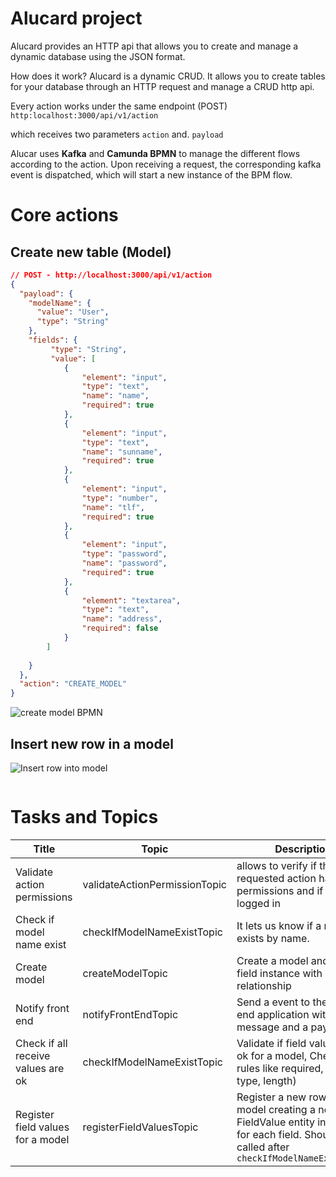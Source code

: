 # Alucard project
Alucard provides an HTTP api that allows you to create and manage a dynamic database using the JSON format.

How does it work?
Alucard is a dynamic CRUD. It allows you to create tables for your database through an HTTP request and manage a CRUD http api.

Every action works under the same endpoint (POST)
`http:localhost:3000/api/v1/action`

which receives two parameters `action` and. `payload`

Alucar uses **Kafka** and **Camunda BPMN** to manage the different flows according to the action.
Upon receiving a request, the corresponding kafka event is dispatched, which will start a new instance of the BPM flow.



# Core actions

## Create new table (Model)
```json
// POST - http://localhost:3000/api/v1/action
{
  "payload": {
    "modelName": {
      "value": "User",
      "type": "String"
    },
    "fields": {
    	 "type": "String",
    	 "value": [
    		{
    			"element": "input",
    			"type": "text",
    			"name": "name",
    			"required": true
    		},
    		{
    			"element": "input",
    			"type": "text",
    			"name": "sunname",
    			"required": true
    		},
    		{
    			"element": "input",
    			"type": "number",
    			"name": "tlf",
    			"required": true
    		},
    		{
    			"element": "input",
    			"type": "password",
    			"name": "password",
    			"required": true
    		},
    		{
    			"element": "textarea",
    			"type": "text",
    			"name": "address",
    			"required": false
    		}
	 	]
    	 	
    }
  },
  "action": "CREATE_MODEL"
}
```
![](/Users/jojo/side_projects/alucard/src/main/resources/workflows/images/create_model.png "create model BPMN")

## Insert new row in a model
![](/Users/jojo/side_projects/alucard/src/main/resources/workflows/images/insert_model.png "Insert row into model")
````json

````

# Tasks and Topics

| Title  | Topic  | Description  |
|---|---|---|
|  Validate action permissions | validateActionPermissionTopic  |  allows to verify if the requested action has permissions and if it is logged in |
|  Check if model name exist |  checkIfModelNameExistTopic |  It lets us know if a model exists by name. |
|  Create model | createModelTopic  |  Create a model and create a field instance with model relationship |
| Notify front end | notifyFrontEndTopic | Send a event to the front end application with a message and a payload |
| Check if all receive values are ok | checkIfModelNameExistTopic | Validate if field values are ok for a model, Check some rules like required, value type, length) |
| Register field values for a model | registerFieldValuesTopic | Register a new row for a model creating a new FieldValue entity instance for each field. Should be called after `checkIfModelNameExistTopic` |
